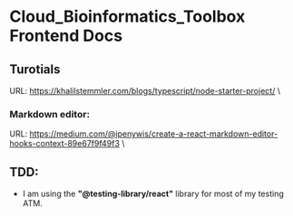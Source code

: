 # Cloud_Bioinformatics_Toolbox Frontend Docs

## Turotials

URL: https://khalilstemmler.com/blogs/typescript/node-starter-project/ \

### Markdown editor:

URL: https://medium.com/@ipenywis/create-a-react-markdown-editor-hooks-context-89e67f9f49f3 \

## TDD:

* I am using the **"@testing-library/react"** library for most of my testing ATM.
